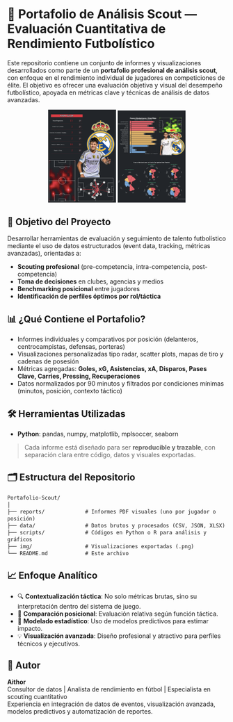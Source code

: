 # 📂 Portafolio de Análisis Scout — Evaluación Cuantitativa de Rendimiento Futbolístico

Este repositorio contiene un conjunto de informes y visualizaciones desarrollados como parte de un **portafolio profesional de análisis scout**, con enfoque en el rendimiento individual de jugadores en competiciones de élite. El objetivo es ofrecer una evaluación objetiva y visual del desempeño futbolístico, apoyada en métricas clave y técnicas de análisis de datos avanzadas.

<p align="center">
  <img src="arda_guler_informe.png" width="31%" />
  <img src="mastantuono_comparativa.png" width="31%" />
</p>

## 🧠 Objetivo del Proyecto

Desarrollar herramientas de evaluación y seguimiento de talento futbolístico mediante el uso de datos estructurados (event data, tracking, métricas avanzadas), orientadas a:

- **Scouting profesional** (pre-competencia, intra-competencia, post-competencia)  
- **Toma de decisiones** en clubes, agencias y medios  
- **Benchmarking posicional** entre jugadores  
- **Identificación de perfiles óptimos por rol/táctica**

## 📊 ¿Qué Contiene el Portafolio?

- Informes individuales y comparativos por posición (delanteros, centrocampistas, defensas, porteras)
- Visualizaciones personalizadas tipo radar, scatter plots, mapas de tiro y cadenas de posesión
- Métricas agregadas: **Goles, xG, Asistencias, xA, Disparos, Pases Clave, Carries, Pressing, Recuperaciones**
- Datos normalizados por 90 minutos y filtrados por condiciones mínimas (minutos, posición, contexto táctico)

## 🛠️ Herramientas Utilizadas

- **Python**: pandas, numpy, matplotlib, mplsoccer, seaborn  

> Cada informe está diseñado para ser **reproducible y trazable**, con separación clara entre código, datos y visuales exportadas.

## 🗂️ Estructura del Repositorio

```
Portafolio-Scout/
│
├── reports/             # Informes PDF visuales (uno por jugador o posición)
├── data/                # Datos brutos y procesados (CSV, JSON, XLSX)
├── scripts/             # Códigos en Python o R para análisis y gráficos
├── img/                 # Visualizaciones exportadas (.png)
└── README.md            # Este archivo
```

## 📈 Enfoque Analítico

- 🔍 **Contextualización táctica**: No solo métricas brutas, sino su interpretación dentro del sistema de juego.  
- 🔁 **Comparación posicional**: Evaluación relativa según función táctica.  
- 📐 **Modelado estadístico**: Uso de modelos predictivos para estimar impacto.  
- 💡 **Visualización avanzada**: Diseño profesional y atractivo para perfiles técnicos y ejecutivos.

## 💼 Autor

**Aithor**  
Consultor de datos | Analista de rendimiento en fútbol | Especialista en scouting cuantitativo  
Experiencia en integración de datos de eventos, visualización avanzada, modelos predictivos y automatización de reportes.
